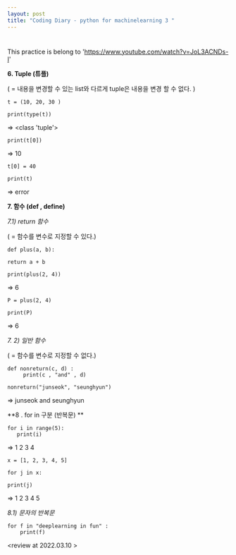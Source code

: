 ```yaml
---
layout: post
title: "Coding Diary - python for machinelearning 3 "
---
```


#
This practice is belong to  'https://www.youtube.com/watch?v=JoL3ACNDs-I'


**6. Tuple (튜플)**

( = 내용을 변경할 수 있는 list와 다르게 tuple은 내용을 변경 할 수 없다. )

    t = (10, 20, 30 )

    print(type(t))

=> <class 'tuple'>

    print(t[0])

=> 10

    t[0] = 40

    print(t) 

=> error


**7. 함수 (def , define)**


*7.1) return 함수*

( = 함수를 변수로 지정할 수 있다.)

    def plus(a, b):

    return a + b 

    print(plus(2, 4))

=> 6

    P = plus(2, 4)

    print(P)

=> 6


*7. 2) 일반 함수*

( = 함수를 변수로 지정할 수 없다.)

    def nonreturn(c, d) :
         print(c , "and" , d)

    nonreturn("junseok", "seunghyun")
    
=> junseok and seunghyun


**8 . for in 구분 (반복문) **

    for i in range(5):
       print(i)

=> 1
   2
   3
   4
   
    x = [1, 2, 3, 4, 5]
    
    for j in x:

    print(j)

=> 1
   2
   3
   4
   5
   
   
*8.1) 문자의 반복문*

    for f in "deeplearning in fun" : 
        print(f)


<review at 2022.03.10 >
